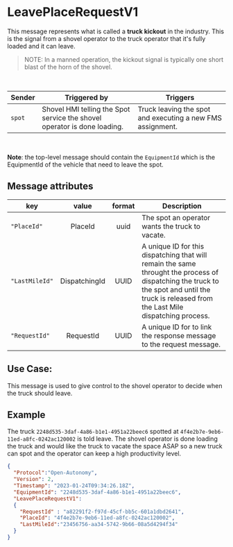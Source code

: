 # LeavePlaceRequestV1
This message represents what is called a **truck kickout** in the industry.  This is the signal from a shovel operator to the truck operator that it's fully loaded and it can leave.  
> NOTE: In a manned operation, the kickout signal is typically one short blast of the horn of the shovel.

<br>

|Sender| Triggered by | Triggers|
|---|---|---|
| `spot` | Shovel HMI telling the Spot service the shovel operator is done loading. | Truck leaving the spot and executing a new FMS assignment. |

<br>

**Note**: the top-level message should contain the `EquipmentId` which is the EquipmentId of the vehicle that need to leave the spot.

## Message attributes
|key |value |format | Description|
|---|:---:|:---:|---|
|`"PlaceId"`| PlaceId | uuid | The spot an operator wants the truck to vacate. |
|`"LastMileId"` | DispatchingId | UUID | A unique ID for this dispatching that will remain the same throught the process of dispatching the truck to the spot and until the truck is released from the Last Mile dispatching process. |
|`"RequestId"` | RequestId | UUID | A unique ID for to link the response message to the request message. |



## Use Case:
This message is used to give control to the shovel operator to decide when the truck should leave.

## Example
The truck `2248d535-3daf-4a86-b1e1-4951a22beec6` spotted at `4f4e2b7e-9eb6-11ed-a8fc-0242ac120002` is told leave.  The shovel operator is done loading the truck and would like the truck to vacate the space ASAP so a new truck can spot and the operator can keep a high productivity level.
```JSON
{
  "Protocol":"Open-Autonomy",
  "Version": 2,
  "Timestamp": "2023-01-24T09:34:26.18Z",
  "EquipmentId": "2248d535-3daf-4a86-b1e1-4951a22beec6",
  "LeavePlaceRequestV1":
  {
    "RequestId" : "a82291f2-f97d-45cf-bb5c-601a1dbd2641",
    "PlaceId": "4f4e2b7e-9eb6-11ed-a8fc-0242ac120002",
    "LastMileId":"23456756-aa34-5742-9b66-08a5d4294f34"
  }
}
```
